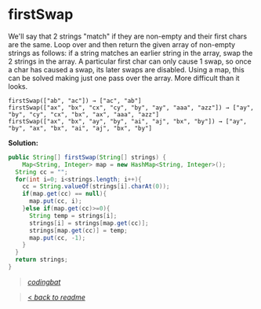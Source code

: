 # firstSwap

We'll say that 2 strings "match" if they are non-empty and their first chars are the same. Loop over and then return the given array of non-empty strings as follows: if a string matches an earlier string in the array, swap the 2 strings in the array. A particular first char can only cause 1 swap, so once a char has caused a swap, its later swaps are disabled. Using a map, this can be solved making just one pass over the array. More difficult than it looks.

```
firstSwap(["ab", "ac"]) → ["ac", "ab"]
firstSwap(["ax", "bx", "cx", "cy", "by", "ay", "aaa", "azz"]) → ["ay", "by", "cy", "cx", "bx", "ax", "aaa", "azz"]
firstSwap(["ax", "bx", "ay", "by", "ai", "aj", "bx", "by"]) → ["ay", "by", "ax", "bx", "ai", "aj", "bx", "by"]
```

**Solution:**

```java
public String[] firstSwap(String[] strings) {
    Map<String, Integer> map = new HashMap<String, Integer>();
  String cc = "";
  for(int i=0; i<strings.length; i++){
    cc = String.valueOf(strings[i].charAt(0));
    if(map.get(cc) == null){
      map.put(cc, i);
    }else if(map.get(cc)>=0){
      String temp = strings[i];
      strings[i] = strings[map.get(cc)];
      strings[map.get(cc)] = temp;
      map.put(cc, -1);
    }
  }
  return strings;
}
```

> _[codingbat](https://codingbat.com/prob/p150113)_

> [< _back to readme_](FINDREPLACEREADME)